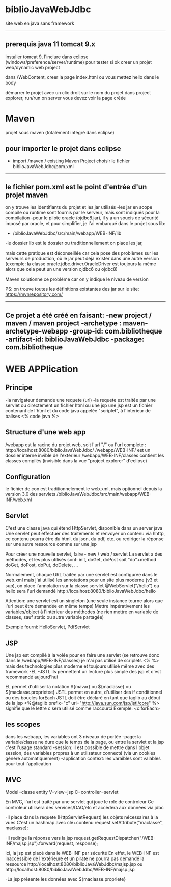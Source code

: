 # biblioJavaWebJdbc
site web en java sans framework

-----------------------------

prerequis
java 11
tomcat 9.x
-----------------------------
installer tomcat 9, 
l'inclure dans eclipse (windows/preference/server/runtime)
pour tester si ok
creer un projet web/dynamic web project

dans /WebContent, creer la page index.html ou vous mettez hello dans le body

démarrer le projet avec un clic droit sur le nom du projet dans project explorer, run/run on server
vous devez voir la page créée

Maven
================================================================================
projet sous maven (totalement intégré dans eclipse)

pour importer le projet dans eclipse
-----------------------------
- import /maven / existing Maven Project
choisir le fichier biblioJavaWebJdbc/pom.xml
-----------------------------

le fichier pom.xml est le point d'entrée d'un projet maven
-----------------------------
on y trouve les identifiants du projet et les jar utilisés
-les jar en scope compile ou runtime sont fournis par le serveur, mais sont indiqués pour la compilation
-pour le pilote oracle (ojdbc8.jar), il y a un soucis de sécurité imposé par oracle, et pour simplifier, je l'ai embarqué dans le projet 
sous lib:
- /biblioJavaWebJdbc/src/main/webapp/WEB-INF/lib

-le dossier lib est le dossier ou traditionnellement on place les jar,

mais cette pratique est déconseillée car cela pose des problèmes sur les serveurs de production, où le jar peut déjà exister dans une autre version (exemple: la classe oracle.jdbc.driver.OracleDriver est toujours la même alors que cela peut un une version ojdbc6 ou ojdbc8)

Maven solutionne ce problème car on y indique le niveau de version

PS: on trouve toutes les définitions existantes des jar sur le site:
https://mvnrepository.com/ 

-----------------------------
Ce projet a été créé en faisant:
-new project / maven / maven project
-archetype : maven-archetype-webapp
-group-id: com.bibliotheque
-artifact-id: biblioJavaWebJdbc
-package: com.bibliotheque
-----------------------------

WEB APPlication
================================================================================
Principe
-----------------------------
-la navigateur demande une requete (url)
-la requete est traitée par une servlet ou directement un fichier html ou une jsp
une jsp est un fichier contenant de l'html et du code java appelée "scriplet", à l'intérieur de balises <% code java %>

Structure d'une web app
-----------------------------
/webapp est la racine du projet web, soit l'url "/" ou l'url complete : http://localhost:8080/biblioJavaWebJdbc/
/webapp/WEB-INF/ est un dossier interne invible de l'extérieur
/webapp/WEB-INF/classes contient les classes compilés (invisible dans la vue "project explorer" d'eclipse) 

Configuration
-----------------------------
le fichier de con est traditionnelement le web.xml, mais optionnel depuis la version 3.0 des servlets
/biblioJavaWebJdbc/src/main/webapp/WEB-INF/web.xml

Servlet
-----------------------------
C'est une classe java qui étend HttpServlet, disponible dans un server java
Une servlet peut effectuer des traitements et renvoyer un contenu via hhttp, ce contenu pourra être du html, du json, du pdf, etc.
ou rediriger la réponse sur une autre ressource comme sur une jsp

Pour créer une nouvelle servlet, faire - new / web / servlet
La servlet a des méthodes, et les plus utilisés sont: init, doGet, doPost
soit "do"+method doGet, doPost, doPut, doDelete, ...

Normalement, chaque URL traitée par une servlet est configurée dans le web.xml
mais j'ai utilisé les annotations pour un site plus moderne (v3 et sup), on place l'annolation sur la classe servlet
@WebServlet("/hello")
ou hello sera l'url demandé http://localhost:8080/biblioJavaWebJdbc/hello

Attention: une servlet est un singleton (une seule instance tourne alors que l'url peut être demandée en même temps)
Mettre impérativement les variables/object à l'intérieur des méthodes
(ne rien mettre en variable de classes, sauf static ou autre variable partagée)

Exemple fourni: HelloServlet, PdfServlet

JSP
-----------------------------
Une jsp est compilé à la volée pour en faire une servlet (se retrouve donc dans le /webapp/WEB-INF/classes)
je n'ai pas utilisé de scriplets <% %> mais des technologies plus moderne et toujours utilisé même avec des framework
-EL
-JSTL
Ils permettent un lecture plus simple des jsp et c'est recommandé aujourd'hui

EL permet d'utiliser la notation ${mavar} ou ${maclasse} ou ${maclasse.proprietee}
JSTL permet en autre, d'utiliser des if conditionnel ou des boucles forEach
JSTL doit être déclaré en tant que taglib au début de la jsp
<%@taglib prefix="c" uri="http://java.sun.com/jsp/jstl/core" %>
signifie que le lettre c sera utilisé comme raccourci
Exemple: <c:forEach>

les scopes
-----------------------------
dans les webapp, les variables ont 3 niveaux de portée
-page: la variable/classe ne dure que le temps de la page, ou entre la servlet et la jsp
c'est l'usage standard
-session: il est possible de mettre dans l'objet session, des variables propres à un utilisateur connecté (via un cookies généré automatiquement)
-application context: les varaibles sont valables pour tout l'application

MVC
-----------------------------
Model=classe entity
V=view=jsp
C=controller=servlet

En MVC, l'url est traité par une servlet qui joue le role de controleur
Ce controleur utilisera des services/DAO/etc et accèdera aux données via jdbc

-Il place dans la requete (HttpServletRequest) les objets nécessaires à la vues 
C'est un hashmap avec clé+contenu
request.setAttribute("maclasse", maclasse);

-Il redirige la réponse vers la jsp
request.getRequestDispatcher("/WEB-INF/majsp.jsp").forward(request, response);	

ici, la jsp est placé dans le WEB-INF par sécurité
En effet, le WEB-INF est inaccessible de l'extérieure et un pirate ne pourra pas demandé la ressource 
http://localhost:8080/biblioJavaWebJdbc/majsp.jsp ou http://localhost:8080/biblioJavaWebJdbc/WEB-INF/majsp.jsp

-La jsp présente les données avec 
${maclasse.propriete}








